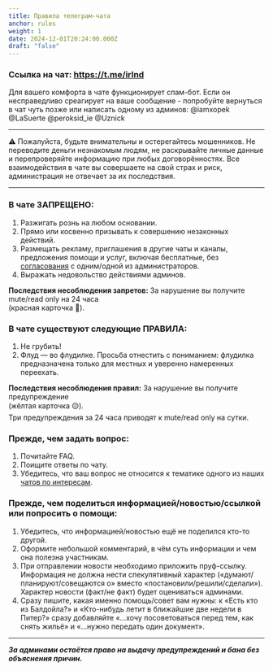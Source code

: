 ```yaml
---
title: Правила телеграм-чата
anchor: rules
weight: 1
date: 2024-12-01T20:24:00.000Z
draft: "false"
---
```

### Ссылка на чат: <https://t.me/irlnd>

Для вашего комфорта в чате функционирует спам-бот. Если он несправедливо среагирует на ваше сообщение - попробуйте вернуться в чат чуть позже или написать одному из админов:
@iamxopek
@LaSuerte
@peroksid_ie
@Uznick
- - -
⚠️ Пожалуйста, будьте внимательны и остерегайтесь мошенников. Не переводите деньги незнакомым людям, не раскрывайте личные данные и перепроверяйте информацию при любых договорённостях. Все взаимодействия в чате вы совершаете на свой страх и риск, администрация не отвечает за их последствия.
- - -

### В чате **ЗАПРЕЩЕНО**:

1. Разжигать рознь на любом основании.
2. Прямо или косвенно призывать к совершению незаконных действий.
3. Размещать рекламу, приглашения в другие чаты и каналы, предложения помощи и услуг, включая бесплатные, без [согласования](https://ireland.helpso.me/#ad) с одним/одной из администраторов.
4. Выражать недовольство действиями админов.

**Последствия несоблюдения запретов:**
За нарушение вы получите mute/read only на 24 часа\
(красная карточка 🔴).

### В чате существуют следующие **ПРАВИЛА**:

1. Не грубить!
2. Флуд — во флудилке. Просьба отнестить с пониманием: флудилка предназначена только для местных и уверенно намеренных переехать.

**Последствия несоблюдения правил:**
За нарушение вы получите предупреждение\
(жёлтая карточка 🟡).\
Три предупреждения за 24 часа приводят к mute/read only на сутки.

### **Прежде, чем задать вопрос**:

1. Почитайте FAQ.
2. Поищите ответы по чату.
3. Убедитесь, что ваш вопрос не относится к тематике одного из наших [чатов по интересам](https://ireland.helpso.me/#chats).

### **Прежде, чем поделиться информацией/новостью/ссылкой или попросить о помощи**:

1. Убедитесь, что информацией/новостью ещё не поделился кто-то другой.
2. Оформите небольшой комментарий, в чём суть информации и чем она полезна участникам.
3. При отправлении новости необходимо приложить пруф-ссылку. Информация не должна нести спекулятивный характер («думают/планируют/совещаются о» вместо «постановили/решили/сделали»). Характер новости (факт/не факт) будет оцениваться админами.
4. Сразу пишите, какая именно помощь/совет вам нужны: к «Есть кто из Балдойла?» и «Кто-нибудь летит в ближайшие две недели в Питер?» сразу добавляйте «...хочу посоветоваться перед тем, как снять жильё» и «...нужно передать один документ».

- - -

***За админами остаётся право на выдачу предупреждений и бана без объяснения причин.***
